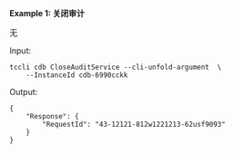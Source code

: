 **Example 1: 关闭审计**

无

Input: 

```
tccli cdb CloseAuditService --cli-unfold-argument  \
    --InstanceId cdb-6990cckk
```

Output: 
```
{
    "Response": {
        "RequestId": "43-12121-812w1221213-62usf9093"
    }
}
```

